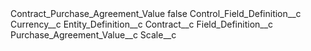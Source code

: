 <?xml version="1.0" encoding="UTF-8"?>
<CustomMetadata xmlns="http://soap.sforce.com/2006/04/metadata" xmlns:xsi="http://www.w3.org/2001/XMLSchema-instance" xmlns:xsd="http://www.w3.org/2001/XMLSchema">
    <label>Contract_Purchase_Agreement_Value</label>
    <protected>false</protected>
    <values>
        <field>Control_Field_Definition__c</field>
        <value xsi:type="xsd:string">Currency__c</value>
    </values>
    <values>
        <field>Entity_Definition__c</field>
        <value xsi:type="xsd:string">Contract__c</value>
    </values>
    <values>
        <field>Field_Definition__c</field>
        <value xsi:type="xsd:string">Purchase_Agreement_Value__c</value>
    </values>
    <values>
        <field>Scale__c</field>
        <value xsi:nil="true"/>
    </values>
</CustomMetadata>
